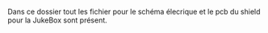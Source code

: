 Dans ce dossier tout les fichier pour le schéma élecrique et le pcb du shield pour la JukeBox sont présent.
